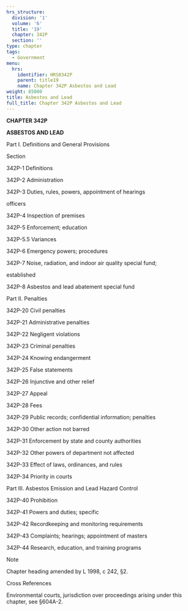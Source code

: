 ```yaml
---
hrs_structure:
  division: '1'
  volume: '6'
  title: '19'
  chapter: 342P
  section: ''
type: chapter
tags:
  - Government
menu:
  hrs:
    identifier: HRS0342P
    parent: title19
    name: Chapter 342P Asbestos and Lead
weight: 85000
title: Asbestos and Lead
full_title: Chapter 342P Asbestos and Lead
---
```

**CHAPTER 342P**

**ASBESTOS AND LEAD**

Part I. Definitions and General Provisions

Section

342P-1 Definitions

342P-2 Administration

342P-3 Duties, rules, powers, appointment of hearings

officers

342P-4 Inspection of premises

342P-5 Enforcement; education

342P-5.5 Variances

342P-6 Emergency powers; procedures

342P-7 Noise, radiation, and indoor air quality special fund;

established

342P-8 Asbestos and lead abatement special fund

Part II. Penalties

342P-20 Civil penalties

342P-21 Administrative penalties

342P-22 Negligent violations

342P-23 Criminal penalties

342P-24 Knowing endangerment

342P-25 False statements

342P-26 Injunctive and other relief

342P-27 Appeal

342P-28 Fees

342P-29 Public records; confidential information; penalties

342P-30 Other action not barred

342P-31 Enforcement by state and county authorities

342P-32 Other powers of department not affected

342P-33 Effect of laws, ordinances, and rules

342P-34 Priority in courts

Part III. Asbestos Emission and Lead Hazard Control

342P-40 Prohibition

342P-41 Powers and duties; specific

342P-42 Recordkeeping and monitoring requirements

342P-43 Complaints; hearings; appointment of masters

342P-44 Research, education, and training programs

Note

Chapter heading amended by L 1998, c 242, §2.

Cross References

Environmental courts, jurisdiction over proceedings arising under this chapter, see §604A-2.